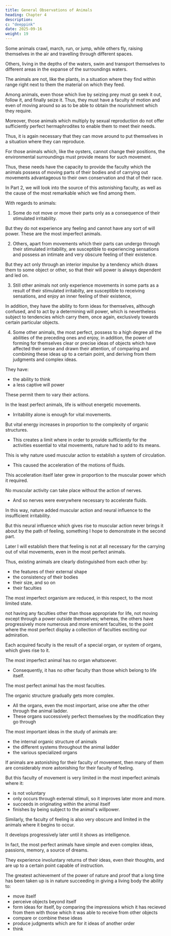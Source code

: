 ```yaml
---
title: General Observations of Animals
heading: Chapter 4
description:
c: "deeppink"
date: 2025-09-16
weight: 19
---
```

 

<!-- Animals include living beings truly remarkable for faculties unique to them and at the same time worthy of our admiration and study. 

These beings, infinitely diversified in their forms, organic structures, and faculties, are capable of movement or of moving certain parts without the impetus of any communicated movement but by a cause which stimulates their irritability, a cause which, in some, is produced from within and, in others, is entirely outside them. For the most part, animals enjoy the ability to change their location, and they all possess eminently irritable parts. -->


Some animals crawl, march, run, or jump, while others fly, raising themselves in the air and travelling through different spaces. 

Others, living in the depths of the waters, swim and transport themselves to different areas in the expanse of the surroundings waters.

The animals are not, like the plants, in a situation where they find within range right next to them the material on which they feed. 

Among animals, even those which live by seizing prey must go seek it out, follow it, and finally seize it. Thus, they must have a faculty of motion and even of moving around so as to be able to obtain the nourishment which they require.

Moreover, those animals which multiply by sexual reproduction do not offer sufficiently perfect hermaphrodites to enable them to meet their needs.

Thus, it is again necessary that they can move around to put themselves in a situation where they can reproduce. 

For those animals which, like the oysters, cannot change their positions, the environmental surroundings must provide means for such movement.

Thus, these needs have the capacity to provide the faculty which the animals possess of moving parts of their bodies and of carrying out movements advantageous to their own conservation and that of their race.

In Part 2, we will look into the source of this astonishing faculty, as well as the cause of the most remarkable which we find among them. 

With regards to animals:

1. Some do not move or move their parts only as a consequence of their stimulated irritability. 

But they do not experience any feeling and cannot have any sort of will power. These are the most imperfect animals.

2. Others, apart from movements which their parts can undergo through their stimulated irritability, are susceptible to experiencing sensations and possess an intimate and very obscure feeling of their existence. 

But they act only through an interior impulse by a tendency which draws them to some object or other, so that their will power is always dependent and led on.

3. Still other animals not only experience movements in some parts as a result of their stimulated irritabilty, are susceptible to receiving sensations, and enjoy an inner feeling of their existence, 

In addition, they have the ability to form ideas for themselves, although confused, and to act by a determining will power, which is nevertheless subject to tendencies which carry them, once again, exclusively towards certain particular objects.

4. Some other animals, the most perfect, possess to a high degree all the abilities of the preceding ones and enjoy, in addition, the power of forming for themselves clear or precise ideas of objects which have affected their sense and drawn their attention, of comparing and combining these ideas up to a certain point, and deriving from them judgments and complex ideas. 


They have:
- the ability to think
- a less captive will power

These permit them to vary their actions.

In the least perfect animals, life is without energetic movements. 
- Irritability alone is enough for vital movements. 

But vital energy increases in proportion to the complexity of organic structures.
- This creates a limit where in order to provide sufficiently for the activities essential to vital movements, nature had to add to its means. 

This is why nature used muscular action to establish a system of circulation.
- This caused the acceleration of the motions of fluids. 

This acceleration itself later grew in proportion to the muscular power which it required. 

No muscular activity can take place without the action of nerves.
- And so nerves were everywhere necessary to accelerate fluids.

In this way, nature added muscular action and neural influence to the insufficient irritability. 


But this neural influence which gives rise to muscular action never brings it about by the path of feeling, something I hope to demonstrate in the second part. 

Later I will establish there that feeling is not at all necessary for the carrying out of vital movements, even in the most perfect animals.

Thus, existing animals are clearly distinguished from each other by:
- the features of their external shape
- the consistency of their bodies
- their size, and so on
- their faculties

The most imperfect organism are reduced, in this respect, to the most limited state.

 not having any faculties other than those appropriate for life, not moving except through a power outside themselves; whereas, the others have progressively more numerous and more eminent faculties, to the point where the most perfect display a collection of faculties exciting our admiration.

Each acquired faculty is the result of a special organ, or system of organs, which gives rise to it.

The most imperfect animal has no organ whatsoever.
- Consequently, it has no other faculty than those which belong to life itself.

The most perfect animal has the most faculties.

The organic structure gradually gets more complex.
- All the organs, even the most important, arise one after the other through the animal ladder.
- These organs successively perfect themselves by the modification they go through

 <!-- and which accommodates them to the state of their organic structure of which they are a part.  -->

<!-- Finally, through their combination in the most perfect animals they present the most complex organic structures, which produce the most numerous and most eminent faculties. -->



The most important ideas in the study of animals are:
- the internal organic structure of animals
- the different systems throughout the animal ladder
- the various specialized organs


If animals are astonishing for their faculty of movement, then many of them are considerably more astonishing for their faculty of feeling.

But this faculty of movement is very limited in the most imperfect animals where it:
- is not voluntary
- only occurs through external stimuli, so it improves later more and more. 
- succeeds in originating within the animal itself
- finishes by being subject to the animal's willpower. 

Similarly, the faculty of feeling is also very obscure and limited in the animals where it begins to occur.

It develops progressively later until it shows as intelligence.

<!-- and, having attained its main development, it manages to bring into existence in the animal the faculties which constitute intelligence. -->

In fact, the most perfect animals have simple and even complex ideas, passions, memory, a source of dreams.

They experience involuntary returns of their ideas, even their thoughts, and are up to a certain point capable of instruction. 

<!-- How admirable a result of nature's power this is! -->

The greatest achievement of the power of nature and proof that a long time has been taken up is in nature succeeding in giving a living body the ability to:
- move itself
- perceive objects beyond itself
- form ideas for itself, by comparing the impressions which it has recieved from them with those which it was able to receive from other objects
- compare or combine these ideas
- produce judgments which are for it ideas of another order
- think


